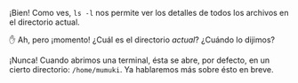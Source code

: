 ¡Bien! Como ves, `ls -l` nos permite ver los detalles de todos los archivos en el directorio actual.

:hand: Ah, pero ¡momento! ¿Cuál es el directorio _actual_? ¿Cuándo lo dijimos? 

¡Nunca! Cuando abrimos una terminal, ésta se abre, por defecto, en un cierto directorio: `/home/mumuki`. Ya hablaremos más sobre ésto en breve. 


